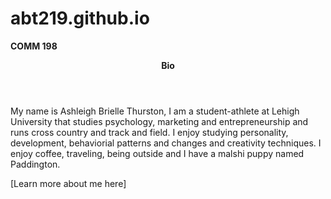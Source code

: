 # abt219.github.io
<strong>COMM 198</strong>
<header><strong>Bio</strong></header>
<p>My name is Ashleigh Brielle Thurston, I am a student-athlete at Lehigh University that studies psychology, marketing and entrepreneurship and runs cross country and track and field. I enjoy studying personality, development, behaviorial patterns and changes and creativity techniques. I enjoy coffee, traveling, being outside and I have a malshi puppy named Paddington.</p>
[Learn more about me here]<a href="https://www.linkedin.com/in/ashleigh-thurston"></a> 
